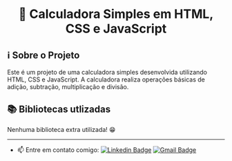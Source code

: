 <h1 align="center">
	<!-- <img alt="Logo" src=".github/logo.png" width="200px" /> -->
  🧮 Calculadora Simples em HTML, CSS e JavaScript
  </h1>

## ℹ Sobre o Projeto

Este é um projeto de uma calculadora simples desenvolvida utilizando HTML, CSS e JavaScript. A calculadora realiza operações básicas de adição, subtração, multiplicação e divisão.

## 📚 Bibliotecas utlizadas

Nenhuma biblioteca extra utilizada! 😁

---

- 📫 Entre em contato comigo:  [![Linkedin Badge](https://img.shields.io/badge/-João_Vitor-blue?style=flat-square&logo=Linkedin&logoColor=white&link=https://www.linkedin.com/in/joão-vitor-gozzo-bruschi-36447522a/)](https://www.linkedin.com/in/joão-vitor-gozzo-bruschi-36447522a/)
 [![Gmail Badge](https://img.shields.io/badge/-Gmail-c14438?style=flat-square&logo=Gmail&logoColor=white&link=mailto:joao.bruschi@outlook.com.br)](mailto:joao.bruschi@outlook.com.br)
